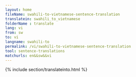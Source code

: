 ```yaml
---
layout: home
fileName: swahili-to-vietnamese-sentence-translation
translatein: swahili_to_vietnamese
folderName : translate
lang: vi
from: sw
to: vi
langname: swahili-to
permalink: /vi/swahili-to-vietnamese-sentence-translation
tool: sentence-translations
matchurls: en&&sw&&vi
---
```

{% include section/translateinto.html %}
